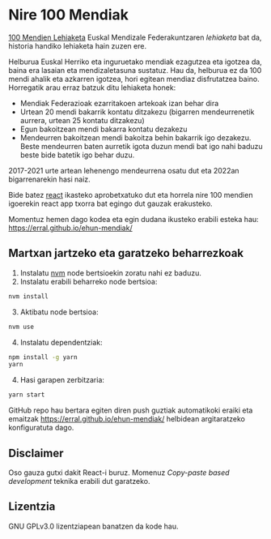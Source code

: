 # Nire 100 Mendiak

[100 Mendien Lehiaketa](https://emf.eus/Centenarios) Euskal Mendizale Federakuntzaren _lehiaketa_ bat da, historia handiko lehiaketa hain zuzen ere.

Helburua Euskal Herriko eta inguruetako mendiak ezagutzea eta igotzea da, baina era lasaian eta mendizaletasuna sustatuz. Hau da, helburua ez da 100 mendi ahalik eta azkarren igotzea, hori egitean mendiaz disfrutatzea baino. Horregatik arau erraz batzuk ditu lehiaketa honek:

- Mendiak Federazioak ezarritakoen artekoak izan behar dira
- Urtean 20 mendi bakarrik kontatu ditzakezu (bigarren mendeurrenetik aurrera, urtean 25 kontatu ditzakezu)
- Egun bakoitzean mendi bakarra kontatu dezakezu
- Mendeurren bakoitzean mendi bakoitza behin bakarrik igo dezakezu. Beste mendeurren baten aurretik igota duzun mendi bat igo nahi baduzu beste bide batetik igo behar duzu.

2017-2021 urte artean lehenengo mendeurrena osatu dut eta 2022an bigarrenarekin hasi naiz.

Bide batez [react](https://reactjs.org/) ikasteko aprobetxatuko dut eta horrela nire 100 mendien igoerekin react app txorra bat egingo dut gauzak erakusteko.

Momentuz hemen dago kodea eta egin dudana ikusteko erabili esteka hau: https://erral.github.io/ehun-mendiak/

## Martxan jartzeko eta garatzeko beharrezkoak

1. Instalatu [nvm](https://github.com/nvm-sh/nvm) node bertsioekin zoratu nahi ez baduzu.
2. Instalatu erabili beharreko node bertsioa:

```bash
nvm install
```

3. Aktibatu node bertsioa:

```bash
nvm use
```

4. Instalatu dependentziak:

```bash
npm install -g yarn
yarn

```

4. Hasi garapen zerbitzaria:

```bash
yarn start
```

GitHub repo hau bertara egiten diren push guztiak automatikoki eraiki eta emaitzak https://erral.github.io/ehun-mendiak/ helbidean argitaratzeko konfiguratuta dago.

## Disclaimer

Oso gauza gutxi dakit React-i buruz. Momenuz _Copy-paste based development_ teknika erabili dut garatzeko.

## Lizentzia

GNU GPLv3.0 lizentziapean banatzen da kode hau.
